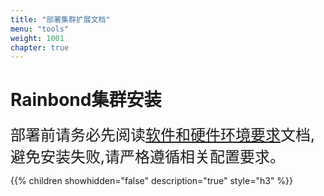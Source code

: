 ```yaml
---
title: "部署集群扩展文档"
menu: "tools"
weight: 1001
chapter: true
---
```


#  Rainbond集群安装

<font  size=05>部署前请务必先阅读[软件和硬件环境要求](../user-operations/op-guide/recommendation/)文档,避免安装失败,请严格遵循相关配置要求。</font>


{{% children showhidden="false" description="true" style="h3"  %}}
